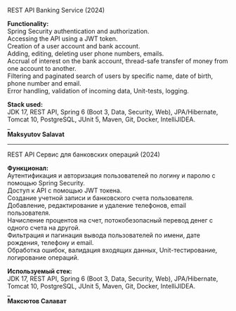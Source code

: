REST API Banking Service (2024)

**Functionality:**  
Spring Security authentication and authorization.  
Accessing the API using a JWT token.  
Creation of a user account and bank account.  
Adding, editing, deleting user phone numbers, emails.  
Accrual of interest on the bank account, thread-safe transfer of money from one account to another.  
Filtering and paginated search of users by specific name, date of birth, phone number and email.  
Error handling, validation of incoming data, Unit-tests, logging.

**Stack used:**  
JDK 17, REST API, Spring 6 (Boot 3, Data, Security, Web), JPA/Hibernate, Tomcat 10, PostgreSQL, JUnit 5, Maven, Git,
Docker, IntelliJIDEA.  
_  
**Maksyutov Salavat**
___

REST API Сервис для банковских операций (2024)

**Функционал:**  
Аутентификация и авторизация пользователей по логину и паролю с помощью Spring Security.  
Доступ к API с помощью JWT токена.  
Создание учетной записи и банковского счета пользователя.  
Добавление, редактирование и удаление телефонов, email пользователя.  
Начисление процентов на счет, потокобезопасный перевод денег с одного счета на другой.  
Фильтрация и пагинация вывода пользователей по имени, дате рождения, телефону и email.  
Обработка ошибок, валидация входящих данных, Unit-тестирование, логирование операций.

**Используемый стек:**  
JDK 17, REST API, Spring 6 (Boot 3, Data, Security, Web), JPA/Hibernate, Tomcat 10, PostgreSQL, JUnit 5, Maven, Git,
Docker, IntelliJIDEA.  
_  
**Максютов Салават**
  

